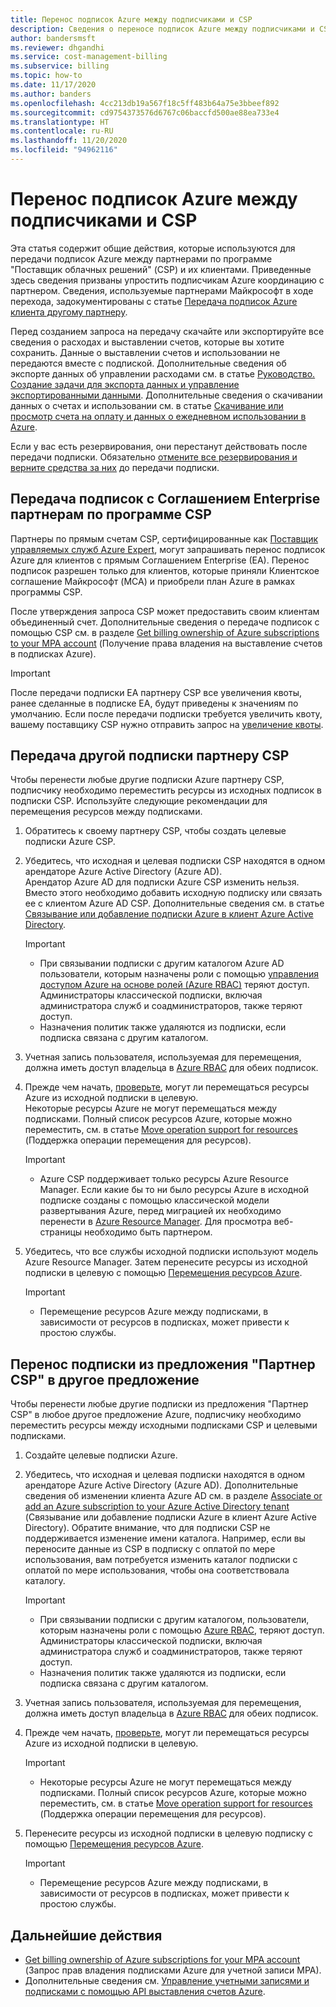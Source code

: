 ```yaml
---
title: Перенос подписок Azure между подписчиками и CSP
description: Сведения о переносе подписок Azure между подписчиками и CSP.
author: bandersmsft
ms.reviewer: dhgandhi
ms.service: cost-management-billing
ms.subservice: billing
ms.topic: how-to
ms.date: 11/17/2020
ms.author: banders
ms.openlocfilehash: 4cc213db19a567f18c5ff483b64a75e3bbeef892
ms.sourcegitcommit: cd9754373576d6767c06baccfd500ae88ea733e4
ms.translationtype: HT
ms.contentlocale: ru-RU
ms.lasthandoff: 11/20/2020
ms.locfileid: "94962116"
---
```

# <a name="transfer-azure-subscriptions-between-subscribers-and-csps"></a>Перенос подписок Azure между подписчиками и CSP

Эта статья содержит общие действия, которые используются для передачи подписок Azure между партнерами по программе "Поставщик облачных решений" (CSP) и их клиентами. Приведенные здесь сведения призваны упростить подписчикам Azure координацию с партнером. Сведения, используемые партнерами Майкрософт в ходе перехода, задокументированы с статье [Передача подписок Azure клиента другому партнеру](/partner-center/switch-azure-subscriptions-to-a-different-partner).

Перед созданием запроса на передачу скачайте или экспортируйте все сведения о расходах и выставлении счетов, которые вы хотите сохранить. Данные о выставлении счетов и использовании не передаются вместе с подпиской. Дополнительные сведения об экспорте данных об управлении расходами см. в статье [Руководство. Создание задачи для экспорта данных и управление экспортированными данными](../costs/tutorial-export-acm-data.md). Дополнительные сведения о скачивании данных о счетах и использовании см. в статье [Скачивание или просмотр счета на оплату и данных о ежедневном использовании в Azure](download-azure-invoice-daily-usage-date.md).

Если у вас есть резервирования, они перестанут действовать после передачи подписки. Обязательно [отмените все резервирования и верните средства за них](../reservations/exchange-and-refund-azure-reservations.md) до передачи подписки.

## <a name="transfer-ea-subscriptions-to-a-csp-partner"></a>Передача подписок с Соглашением Enterprise партнерам по программе CSP

Партнеры по прямым счетам CSP, сертифицированные как [Поставщик управляемых служб Azure Expert](https://partner.microsoft.com/membership/azure-expert-msp), могут запрашивать перенос подписок Azure для клиентов с прямым Соглашением Enterprise (EA). Перенос подписок разрешен только для клиентов, которые приняли Клиентское соглашение Майкрософт (MCA) и приобрели план Azure в рамках программы CSP.

После утверждения запроса CSP может предоставить своим клиентам объединенный счет. Дополнительные сведения о передаче подписок с помощью CSP см. в разделе [Get billing ownership of Azure subscriptions to your MPA account](mpa-request-ownership.md) (Получение права владения на выставление счетов в подписках Azure).

>[!IMPORTANT]
> После передачи подписки EA партнеру CSP все увеличения квоты, ранее сделанные в подписке EA, будут приведены к значениям по умолчанию. Если после передачи подписки требуется увеличить квоту, вашему поставщику CSP нужно отправить запрос на [увеличение квоты](../../azure-portal/supportability/regional-quota-requests.md). 

## <a name="other-subscription-transfers-to-a-csp-partner"></a>Передача другой подписки партнеру CSP

Чтобы перенести любые другие подписки Azure партнеру CSP, подписчику необходимо переместить ресурсы из исходных подписок в подписки CSP. Используйте следующие рекомендации для перемещения ресурсов между подписками.

1. Обратитесь к своему партнеру CSP, чтобы создать целевые подписки Azure CSP.
1. Убедитесь, что исходная и целевая подписки CSP находятся в одном арендаторе Azure Active Directory (Azure AD).  
    Арендатор Azure AD для подписки Azure CSP изменить нельзя. Вместо этого необходимо добавить исходную подписку или связать ее с клиентом Azure AD CSP. Дополнительные сведения см. в статье [Связывание или добавление подписки Azure в клиент Azure Active Directory](../../active-directory/fundamentals/active-directory-how-subscriptions-associated-directory.md).
    > [!IMPORTANT]
    > - При связывании подписки с другим каталогом Azure AD пользователи, которым назначены роли с помощью [управления доступом Azure на основе ролей (Azure RBAC)](../../role-based-access-control/role-assignments-portal.md) теряют доступ. Администраторы классической подписки, включая администратора служб и соадминистраторов, также теряют доступ.
    > - Назначения политик также удаляются из подписки, если подписка связана с другим каталогом.
1. Учетная запись пользователя, используемая для перемещения, должна иметь доступ владельца в [Azure RBAC](add-change-subscription-administrator.md) для обеих подписок.
1. Прежде чем начать, [проверьте](/rest/api/resources/resources/validatemoveresources), могут ли перемещаться ресурсы Azure из исходной подписки в целевую.  
    Некоторые ресурсы Azure не могут перемещаться между подписками. Полный список ресурсов Azure, которые можно переместить, см. в статье [Move operation support for resources](../../azure-resource-manager/management/move-support-resources.md) (Поддержка операции перемещения для ресурсов).
    > [!IMPORTANT]
    >  - Azure CSP поддерживает только ресурсы Azure Resource Manager. Если какие бы то ни было ресурсы Azure в исходной подписке созданы с помощью классической модели развертывания Azure, перед миграцией их необходимо перенести в [Azure Resource Manager](/azure/cloud-solution-provider/migration/ea-payg-to-azure-csp/ea-open-direct-asm-to-arm). Для просмотра веб-страницы необходимо быть партнером.

1. Убедитесь, что все службы исходной подписки используют модель Azure Resource Manager. Затем перенесите ресурсы из исходной подписки в целевую с помощью [Перемещения ресурсов Azure](../../azure-resource-manager/management/move-resource-group-and-subscription.md).
    > [!IMPORTANT]
    >  - Перемещение ресурсов Azure между подписками, в зависимости от ресурсов в подписках, может привести к простою службы.

## <a name="transfer-csp-subscription-to-other-offer"></a>Перенос подписки из предложения "Партнер CSP" в другое предложение

Чтобы перенести любые другие подписки из предложения "Партнер CSP" в любое другое предложение Azure, подписчику необходимо переместить ресурсы между исходными подписками CSP и целевыми подписками.

1. Создайте целевые подписки Azure.
1. Убедитесь, что исходная и целевая подписки находятся в одном арендаторе Azure Active Directory (Azure AD). Дополнительные сведения об изменении клиента Azure AD см. в разделе [Associate or add an Azure subscription to your Azure Active Directory tenant](../../active-directory/fundamentals/active-directory-how-subscriptions-associated-directory.md) (Связывание или добавление подписки Azure в клиент Azure Active Directory).
    Обратите внимание, что для подписки CSP не поддерживается изменение имени каталога. Например, если вы переносите данные из CSP в подписку с оплатой по мере использования, вам потребуется изменить каталог подписки с оплатой по мере использования, чтобы она соответствовала каталогу.

    > [!IMPORTANT]
    >  - При связывании подписки с другим каталогом, пользователи, которым назначены роли с помощью [Azure RBAC](../../role-based-access-control/role-assignments-portal.md), теряют доступ. Администраторы классической подписки, включая администратора служб и соадминистраторов, также теряют доступ.
    >  - Назначения политик также удаляются из подписки, если подписка связана с другим каталогом.

1. Учетная запись пользователя, используемая для перемещения, должна иметь доступ владельца в [Azure RBAC](add-change-subscription-administrator.md) для обеих подписок.
1. Прежде чем начать, [проверьте](/rest/api/resources/resources/validatemoveresources), могут ли перемещаться ресурсы Azure из исходной подписки в целевую.
    > [!IMPORTANT]
    >  - Некоторые ресурсы Azure не могут перемещаться между подписками. Полный список ресурсов Azure, которые можно переместить, см. в статье [Move operation support for resources](../../azure-resource-manager/management/move-support-resources.md) (Поддержка операции перемещения для ресурсов).

1. Перенесите ресурсы из исходной подписки в целевую подписку с помощью [Перемещения ресурсов Azure](../../azure-resource-manager/management/move-resource-group-and-subscription.md).
    > [!IMPORTANT]
    >  - Перемещение ресурсов Azure между подписками, в зависимости от ресурсов в подписках, может привести к простою службы.

## <a name="next-steps"></a>Дальнейшие действия
- [Get billing ownership of Azure subscriptions for your MPA account](mpa-request-ownership.md) (Запрос прав владения подписками Azure для учетной записи MPA).
- Дополнительные сведения см. [Управление учетными записями и подписками с помощью API выставления счетов Azure](../index.yml).
